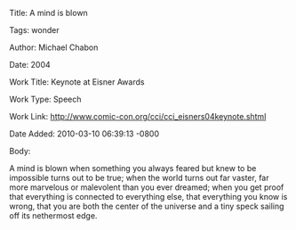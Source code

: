 Title:  A mind is blown

Tags:   wonder

Author: Michael Chabon

Date:   2004

Work Title: Keynote at Eisner Awards

Work Type: Speech

Work Link: http://www.comic-con.org/cci/cci_eisners04keynote.shtml

Date Added: 2010-03-10 06:39:13 -0800

Body: 

A mind is blown when something you always feared but knew to be impossible turns out to be true; when the world turns out far vaster, far more marvelous or malevolent than you ever dreamed; when you get proof that everything is connected to everything else, that everything you know is wrong, that you are both the center of the universe and a tiny speck sailing off its nethermost edge.


